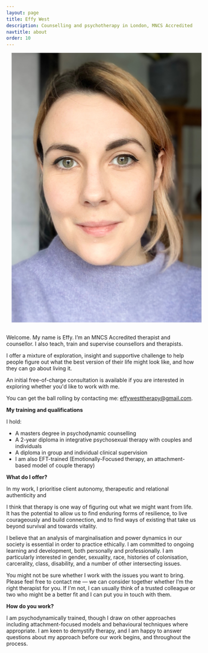 ```yaml
---
layout: page
title: Effy West
description: Counselling and psychotherapy in London, MNCS Accredited
navtitle: about
order: 10
---
```

<img class="col one right" src="/img/8D6106A2-86BA-4F07-AF7B-1B8AC3DCCADE.jpeg" alt="West Therapy" style="margin: 0 0 1em 1em" />

Welcome. My name is Effy. I’m an MNCS Accredited therapist and counsellor. I also teach, train and supervise counsellors and therapists.

I offer a mixture of exploration, insight and supportive challenge to help people figure out what the best version of their life might look like, and how they can go about living it. 

An initial free-of-charge consultation is available if you are interested in exploring whether you'd like to work with me. 

You can get the ball rolling by contacting me: [effywesttherapy@gmail.com](mailto:effywesttherapy@gmail.com).

<b> My training and qualifications </b>

I hold:

- A masters degree in psychodynamic counselling
- A 2-year diploma in integrative psychosexual therapy with couples and individuals
- A diploma in group and individual clinical supervision 
- I am also EFT-trained (Emotionally-Focused therapy, an attachment-based model of couple therapy)


<b>What do I offer?</b>


In my work, I prioritise client autonomy, therapeutic and relational authenticity and 

I think that therapy is one way of figuring out what we might want from life. It has the potential to allow us to find enduring forms of resilience, to live courageously and build connection, and to find ways of existing that take us beyond survival and towards vitality. 

I believe that an analysis of marginalisation and power dynamics in our society is essential in order to practice ethically. I am committed to ongoing learning and development, both personally and professionally. I am particularly interested in gender, sexuality, race, histories of colonisation, carcerality, class, disability, and a number of other intersecting issues.  

You might not be sure whether I work with the issues you want to bring. Please feel free to contact me — we can consider together whether I’m the right therapist for you. If I'm not, I can usually think of a trusted colleague or two who might be a better fit and I can put you in touch with them.

<b>How do you work?</b>

I am psychodynamically trained, though I draw on other approaches including attachment-focused models and behavioural techniques where appropriate. I am keen to demystify therapy, and I am happy to answer questions about my approach before our work begins, and throughout the process. 
